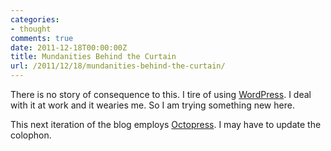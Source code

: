```yaml
---
categories:
- thought
comments: true
date: 2011-12-18T00:00:00Z
title: Mundanities Behind the Curtain
url: /2011/12/18/mundanities-behind-the-curtain/
---
```


There is no story of consequence to this. I tire of using [WordPress](https://wordpress.org). I deal with it at work and it wearies me. So I am trying something new here.

This next iteration of the blog employs [Octopress](https://octopress.org). I may have to update the colophon.
